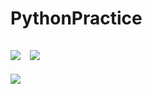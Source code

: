 # PythonPractice
![](https://img.shields.io/badge/Language-Python-yellow.svg)&nbsp;&nbsp;&nbsp;![](https://img.shields.io/badge/Author-Am0xil-blue.svg)  
----
![](https://ftp.bmp.ovh/imgs/2020/08/46341119c90d5ae8.png)
